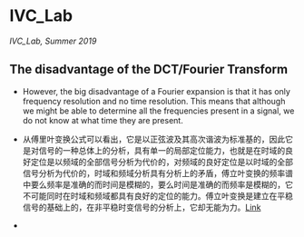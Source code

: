 # IVC_Lab
*IVC_Lab, Summer 2019*

## The disadvantage of the DCT/Fourier Transform
- However, the big disadvantage of a Fourier expansion is that it has only frequency resolution and no time resolution. This means that although we might be able to determine all the frequencies present in a signal, we do not know at what time they are present.    

- 从傅里叶变换公式可以看出，它是以正弦波及其高次谐波为标准基的，因此它是对信号的一种总体上的分析，具有单一的局部定位能力，也就是在时域的良好定位是以频域的全部信号分析为代价的，对频域的良好定位是以时域的全部信号分析为代价的，时域和频域分析具有分析上的矛盾，傅立叶变换的频率谱中要么频率是准确的而时间是模糊的，要么时间是准确的而频率是模糊的，它不可能同时在时域和频域都具有良好的定位的能力。傅立叶变换是建立在平稳信号的基础上的，在非平稳时变信号的分析上，它却无能为力。[Link](https://blog.csdn.net/Augusdi/article/details/4166383)  

- 



